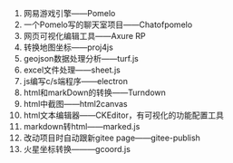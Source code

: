 1. 网易游戏引擎——Pomelo
2. 一个Pomelo写的聊天室项目——Chatofpomelo
3. 网页可视化编辑工具——Axure RP
4. 转换地图坐标——proj4js
5. geojson数据处理分析——turf.js
6. excel文件处理——sheet.js
7. js编写c/s端程序——electron
8. html和markDown的转换——Turndown
9. html中截图——html2canvas
10. html文本编辑器——CKEditor，有可视化的功能配置工具
11. markdown转html——marked.js
12. 改动项目时自动跟新gitee page——gitee-publish
13. 火星坐标转换———gcoord.js

